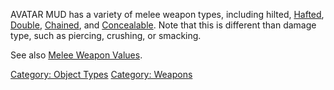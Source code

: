 AVATAR MUD has a variety of melee weapon types, including hilted,
[Hafted](:Category:Hafted_Weapons.md "wikilink"),
[Double](:Category:Double_Weapons.md "wikilink"),
[Chained](:Category:Chain_Weapons.md "wikilink"), and
[Concealable](:Category:Concealable_Weapons.md "wikilink"). Note that
this is different than damage type, such as piercing, crushing, or
smacking.

See also [Melee Weapon Values](Melee_Weapon_Values.md "wikilink").

[Category: Object Types](Category:_Object_Types "wikilink") [Category:
Weapons](Category:_Weapons "wikilink")
